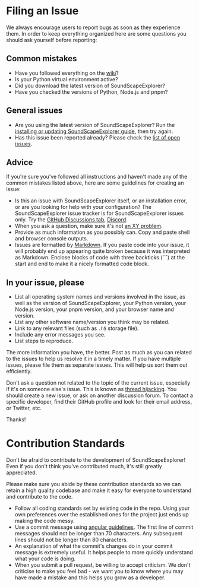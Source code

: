 # Filing an Issue

We always encourage users to report bugs as soon as they experience them. In
order to keep everything organized here are some questions you should ask
yourself before reporting:

## Common mistakes

- Have you followed everything on the
  [wiki](https://github.com/sound-scape-explorer/sound-scape-explorer/wiki)?
- Is your Python virtual environment active?
- Did you download the latest version of SoundScapeExplorer?
- Have you checked the versions of Python, Node.js and pnpm?

## General issues

- Are you using the latest version of SoundScapeExplorer? Run the [installing
  or updating SoundScapeExplorer
  guide](https://github.com/sound-scape-explorer/sound-scape-explorer/wiki/installing-or-updating-sse),
  then try again.
- Has this issue been reported already? Please check the [list of open
  issues](https://github.com/sound-scape-explorer/sound-scape-explorer/issues).

## Advice

If you're sure you've followed all instructions and haven't made any of the
common mistakes listed above, here are some guidelines for creating an issue:

- Is this an issue with SoundScapeExplorer itself, or an installation error, or
  are you looking for help with your configuration? The SoundScapeExplorer issue
  tracker is for SoundScapeExplorer issues only. Try the [GitHub Discussions
  tab](https://github.com/sound-scape-explorer/sound-scape-explorer/discussions),
  [Discord](https://github.com/sound-scape-explorer/sound-scape-explorer/wiki/discord).
- When you ask a question, make sure it's not [an XY
  problem](http://xyproblem.info/).
- Provide as much information as you possibly can. Copy and paste shell and
  browser console outputs.
- Issues are formatted by
  [Markdown](https://guides.github.com/features/mastering-markdown/). If you
  paste code into your issue, it will probably end up appearing quite broken
  because it was interpreted as Markdown. Enclose blocks of code with three
  backticks (\`\`\`) at the start and end to make it a nicely formatted code
  block.

## In your issue, please

- List all operating system names and versions involved in the issue, as well
  as the version of SoundScapeExplorer, your Python version, your Node.js
  version, your pnpm version, and your browser name and version.
- List any other software name/version you think may be related.
- Link to any relevant files (such as `.h5` storage file).
- Include any error messages you see.
- List steps to reproduce.

The more information you have, the better. Post as much as you can related to
the issues to help us resolve it in a timely matter. If you have multiple
issues, please file them as separate issues. This will help us sort them out
efficiently.

Don't ask a question not related to the topic of the current issue, especially
if it's on someone else's issue. This is known as [thread
hijacking](http://www.urbandictionary.com/define.php?term=Thread+Hijacking).
You should create a new issue, or ask on another discussion forum. To contact a
specific developer, find their GitHub profile and look for their email address,
or Twitter, etc.

Thanks!

# Contribution Standards

Don't be afraid to contribute to the development of SoundScapeExplorer! Even if
you don't think you've contributed much, it's still greatly appreciated.

Please make sure you abide by these contribution standards so we can retain a
high quality codebase and make it easy for everyone to understand and
contribute to the code.

- Follow all coding standards set by existing code in the repo. Using your own
  preferences over the established ones for the project just ends up making the
  code messy.
- Use a commit message using [angular
  guidelines](https://github.com/angular/angular/blob/main/CONTRIBUTING.md). The
  first line of commit messages should not be longer than 70 characters. Any
  subsequent lines should not be longer than 80 characters.
- An explanation of what the commit's changes do in your commit message is
  extremely useful. It helps people to more quickly understand what your code is
  doing.
- When you submit a pull request, be willing to accept criticism. We don't
  criticise to make you feel bad - we want you to know where you may have made a
  mistake and this helps you grow as a developer.
